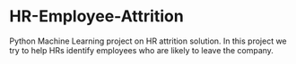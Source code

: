# HR-Employee-Attrition
Python Machine Learning project on HR attrition solution. In this project we try to help HRs identify employees who are likely to leave the company. 
